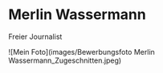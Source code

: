 # Merlin Wassermann
Freier Journalist

![Mein Foto](images/Bewerbungsfoto Merlin Wassermann_Zugeschnitten.jpeg)
